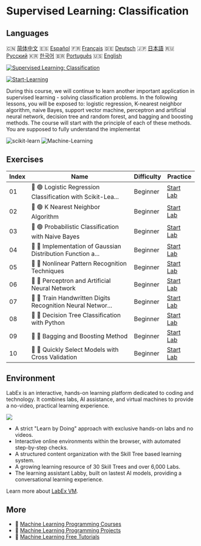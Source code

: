 # Supervised Learning: Classification

## Languages

🇨🇳 [简体中文](README_zh.md) 🇪🇸 [Español](README_es.md) 🇫🇷 [Français](README_fr.md) 🇩🇪 [Deutsch](README_de.md) 🇯🇵 [日本語](README_ja.md) 🇷🇺 [Русский](README_ru.md) 🇰🇷 [한국어](README_ko.md) 🇧🇷 [Português](README_pt.md) 🇺🇸 [English](README.md) 

[![Supervised Learning: Classification](https://cover-creator.labex.io/supervised-learning-classification.png)](https://labex.io/courses/supervised-learning-classification)

[![Start-Learning](https://img.shields.io/badge/Start-Learning-whitesmoke?style=for-the-badge)](https://labex.io/courses/supervised-learning-classification)

During this course, we will continue to learn another important application in supervised learning - solving classification problems. In the following lessons, you will be exposed to: logistic regression, K-nearest neighbor algorithm, naive Bayes, support vector machine, perceptron and artificial neural network, decision tree and random forest, and bagging and boosting methods. The course will start with the principle of each of these methods. You are supposed to fully understand the implementat

![scikit-learn](https://img.shields.io/badge/scikit-learn-whitesmoke?style=for-the-badge&logo=scikit-learn)
![Machine-Learning](https://img.shields.io/badge/Machine-Learning-whitesmoke?style=for-the-badge&logo=machine-learning)


## Exercises

|   Index | Name                                                        | Difficulty   | Practice                                                                                                                      |
|---------|-------------------------------------------------------------|--------------|-------------------------------------------------------------------------------------------------------------------------------|
|      01 | 📖 🟢 Logistic Regression Classification with Scikit-Lea... | Beginner     | <a target='_blank' href='https://labex.io/labs/ml-logistic-regression-classification-with-scikit-learn-20800'>Start Lab</a>   |
|      02 | 📖 🟢 K Nearest Neighbor Algorithm                          | Beginner     | <a target='_blank' href='https://labex.io/labs/ml-k-nearest-neighbor-algorithm-20796'>Start Lab</a>                           |
|      03 | 📖 🟢 Probabilistic Classification with Naive Bayes         | Beginner     | <a target='_blank' href='https://labex.io/labs/ml-probabilistic-classification-with-naive-bayes-20801'>Start Lab</a>          |
|      04 | 📖 🔵 Implementation of Gaussian Distribution Function a... | Beginner     | <a target='_blank' href='https://labex.io/labs/implementation-of-gaussian-distribution-function-and-draw-20786'>Start Lab</a> |
|      05 | 📖 🔵 Nonlinear Pattern Recognition Techniques              | Beginner     | <a target='_blank' href='https://labex.io/labs/ml-nonlinear-pattern-recognition-techniques-20812'>Start Lab</a>               |
|      06 | 📖 🔵 Perceptron and Artificial Neural Network              | Beginner     | <a target='_blank' href='https://labex.io/labs/ml-perceptron-and-artificial-neural-network-20802'>Start Lab</a>               |
|      07 | 📖 🔵 Train Handwritten Digits Recognition Neural Networ... | Beginner     | <a target='_blank' href='https://labex.io/labs/ml-train-handwritten-digits-recognition-neural-network-20814'>Start Lab</a>    |
|      08 | 📖 🔵 Decision Tree Classification with Python              | Beginner     | <a target='_blank' href='https://labex.io/labs/ml-decision-tree-classification-with-python-20760'>Start Lab</a>               |
|      09 | 📖 🔵 Bagging and Boosting Method                           | Beginner     | <a target='_blank' href='https://labex.io/labs/ml-bagging-and-boosting-method-20749'>Start Lab</a>                            |
|      10 | 📖 🔵 Quickly Select Models with Cross Validation           | Beginner     | <a target='_blank' href='https://labex.io/labs/ml-quickly-select-models-with-cross-validation-20807'>Start Lab</a>            |

## Environment

LabEx is an interactive, hands-on learning platform dedicated to coding and technology. It combines labs, AI assistance, and virtual machines to provide a no-video, practical learning experience.

![](https://tutorial-screenshot.getvm.io/images/vm-1725247253.png)

- A strict "Learn by Doing" approach with exclusive hands-on labs and no videos.
- Interactive online environments within the browser, with automated step-by-step checks.
- A structured content organization with the Skill Tree based learning system.
- A growing learning resource of 30 Skill Trees and over 6,000 Labs.
- The learning assistant Labby, built on lastest AI models, providing a conversational learning experience.

Learn more about [LabEx VM](https://support.labex.io/using-labex/virtual-machine).

## More

- 🔗 [Machine Learning Programming Courses](https://github.com/labex-labs/awesome-programming-courses)
- 🔗 [Machine Learning Programming Projects](https://github.com/labex-labs/awesome-programming-projects)
- 🔗 [Machine Learning Free Tutorials](https://github.com/labex-labs/ml-free-tutorials)

